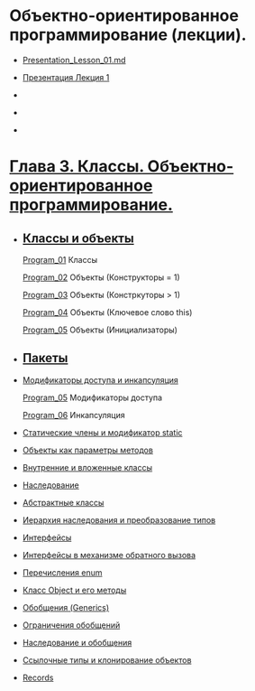 # Объектно-ориентированное программирование (лекции).

-   [Presentation_Lesson_01.md](/src/Lesson_01/Presentation_Lesson_01.md)

-   [Презентация Лекция 1](https://drive.google.com/file/d/1gY4M4rShrSXk5BOMn2ypgggLddZ_3EUi/view?usp=drive_link)

-   []()

-   []()

-   []()

# [Глава 3. Классы. Объектно-ориентированное программирование.](https://metanit.com/java/tutorial/3.1.php)

-   ## [Классы и объекты](https://metanit.com/java/tutorial/3.1.php)

    [Program_01](/src/Terms_Code/Program_01.java) Классы

    [Program_02](/src/Terms_Code/Program_02.java) Объекты (Конструкторы = 1)

    [Program_03](/src/Terms_Code/Program_03.java) Объекты (Констркуторы > 1)

    [Program_04](/src/Terms_Code/Program_04.java) Объекты (Ключевое слово this)

    [Program_05](/src/Terms_Code/Program_05.java) Объекты (Инициализаторы)

*   ## [Пакеты](https://metanit.com/java/tutorial/3.2.php)

*   [Модификаторы доступа и инкапсуляция](https://metanit.com/java/tutorial/3.3.php)

    [Program_05](/src/Terms_Code/Program_05.java) Модификаторы доступа

    [Program_06](/src/Terms_Code/Program_06.java) Инкапсуляция

*   [Статические члены и модификатор static](https://metanit.com/java/tutorial/3.4.php)

*   [Объекты как параметры методов](https://metanit.com/java/tutorial/3.14.php)

*   [Внутренние и вложенные классы](https://metanit.com/java/tutorial/3.12.php)

*   [Наследование](https://metanit.com/java/tutorial/3.5.php)

*   [Абстрактные классы](https://metanit.com/java/tutorial/3.6.php)

*   [Иерархия наследования и преобразование типов](https://metanit.com/java/tutorial/3.10.php)

*   [Интерфейсы](https://metanit.com/java/tutorial/3.7.php)

*   [Интерфейсы в механизме обратного вызова](https://metanit.com/java/tutorial/3.16.php)

*   [Перечисления enum](https://metanit.com/java/tutorial/3.8.php)

*   [Класс Object и его методы](https://metanit.com/java/tutorial/3.9.php)

*   [Обобщения (Generics)](https://metanit.com/java/tutorial/3.11.php)

*   [Ограничения обобщений](https://metanit.com/java/tutorial/3.17.php)

*   [Наследование и обобщения](https://metanit.com/java/tutorial/3.15.php)

*   [Ссылочные типы и клонирование объектов](https://metanit.com/java/tutorial/3.13.php)

*   [Records](https://metanit.com/java/tutorial/3.18.php)
